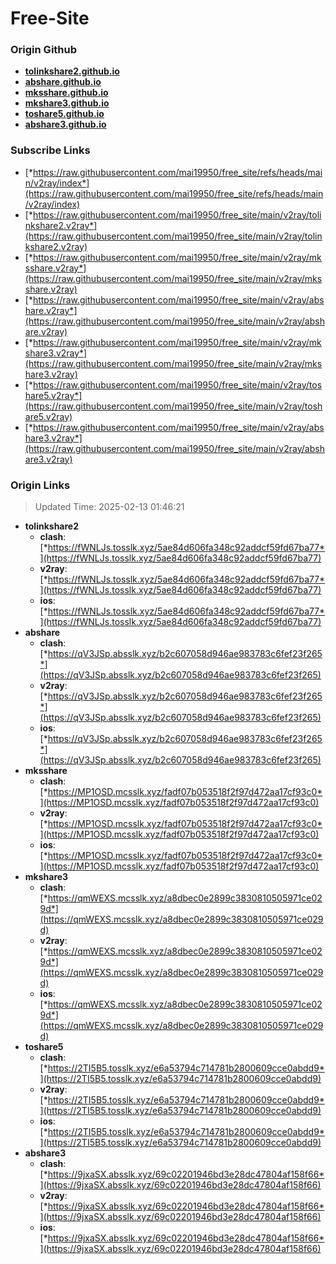 # Free-Site

### Origin Github

- [**tolinkshare2.github.io**](https://github.com/tolinkshare2/tolinkshare2.github.io)
- [**abshare.github.io**](https://github.com/abshare/abshare.github.io)
- [**mksshare.github.io**](https://github.com/mksshare/mksshare.github.io)
- [**mkshare3.github.io**](https://github.com/mkshare3/mkshare3.github.io)
- [**toshare5.github.io**](https://github.com/toshare5/toshare5.github.io)
- [**abshare3.github.io**](https://github.com/abshare3/abshare3.github.io)

### Subscribe Links

- [*https://raw.githubusercontent.com/mai19950/free_site/refs/heads/main/v2ray/index*](https://raw.githubusercontent.com/mai19950/free_site/refs/heads/main/v2ray/index)
- [*https://raw.githubusercontent.com/mai19950/free_site/main/v2ray/tolinkshare2.v2ray*](https://raw.githubusercontent.com/mai19950/free_site/main/v2ray/tolinkshare2.v2ray)
- [*https://raw.githubusercontent.com/mai19950/free_site/main/v2ray/mksshare.v2ray*](https://raw.githubusercontent.com/mai19950/free_site/main/v2ray/mksshare.v2ray)
- [*https://raw.githubusercontent.com/mai19950/free_site/main/v2ray/abshare.v2ray*](https://raw.githubusercontent.com/mai19950/free_site/main/v2ray/abshare.v2ray)
- [*https://raw.githubusercontent.com/mai19950/free_site/main/v2ray/mkshare3.v2ray*](https://raw.githubusercontent.com/mai19950/free_site/main/v2ray/mkshare3.v2ray)
- [*https://raw.githubusercontent.com/mai19950/free_site/main/v2ray/toshare5.v2ray*](https://raw.githubusercontent.com/mai19950/free_site/main/v2ray/toshare5.v2ray)
- [*https://raw.githubusercontent.com/mai19950/free_site/main/v2ray/abshare3.v2ray*](https://raw.githubusercontent.com/mai19950/free_site/main/v2ray/abshare3.v2ray)

### Origin Links

> Updated Time: 2025-02-13 01:46:21

- **tolinkshare2**
  - **clash**: [*https://fWNLJs.tosslk.xyz/5ae84d606fa348c92addcf59fd67ba77*](https://fWNLJs.tosslk.xyz/5ae84d606fa348c92addcf59fd67ba77)
  - **v2ray**: [*https://fWNLJs.tosslk.xyz/5ae84d606fa348c92addcf59fd67ba77*](https://fWNLJs.tosslk.xyz/5ae84d606fa348c92addcf59fd67ba77)
  - **ios**: [*https://fWNLJs.tosslk.xyz/5ae84d606fa348c92addcf59fd67ba77*](https://fWNLJs.tosslk.xyz/5ae84d606fa348c92addcf59fd67ba77)
- **abshare**
  - **clash**: [*https://qV3JSp.absslk.xyz/b2c607058d946ae983783c6fef23f265*](https://qV3JSp.absslk.xyz/b2c607058d946ae983783c6fef23f265)
  - **v2ray**: [*https://qV3JSp.absslk.xyz/b2c607058d946ae983783c6fef23f265*](https://qV3JSp.absslk.xyz/b2c607058d946ae983783c6fef23f265)
  - **ios**: [*https://qV3JSp.absslk.xyz/b2c607058d946ae983783c6fef23f265*](https://qV3JSp.absslk.xyz/b2c607058d946ae983783c6fef23f265)
- **mksshare**
  - **clash**: [*https://MP1OSD.mcsslk.xyz/fadf07b053518f2f97d472aa17cf93c0*](https://MP1OSD.mcsslk.xyz/fadf07b053518f2f97d472aa17cf93c0)
  - **v2ray**: [*https://MP1OSD.mcsslk.xyz/fadf07b053518f2f97d472aa17cf93c0*](https://MP1OSD.mcsslk.xyz/fadf07b053518f2f97d472aa17cf93c0)
  - **ios**: [*https://MP1OSD.mcsslk.xyz/fadf07b053518f2f97d472aa17cf93c0*](https://MP1OSD.mcsslk.xyz/fadf07b053518f2f97d472aa17cf93c0)
- **mkshare3**
  - **clash**: [*https://qmWEXS.mcsslk.xyz/a8dbec0e2899c3830810505971ce029d*](https://qmWEXS.mcsslk.xyz/a8dbec0e2899c3830810505971ce029d)
  - **v2ray**: [*https://qmWEXS.mcsslk.xyz/a8dbec0e2899c3830810505971ce029d*](https://qmWEXS.mcsslk.xyz/a8dbec0e2899c3830810505971ce029d)
  - **ios**: [*https://qmWEXS.mcsslk.xyz/a8dbec0e2899c3830810505971ce029d*](https://qmWEXS.mcsslk.xyz/a8dbec0e2899c3830810505971ce029d)
- **toshare5**
  - **clash**: [*https://2TI5B5.tosslk.xyz/e6a53794c714781b2800609cce0abdd9*](https://2TI5B5.tosslk.xyz/e6a53794c714781b2800609cce0abdd9)
  - **v2ray**: [*https://2TI5B5.tosslk.xyz/e6a53794c714781b2800609cce0abdd9*](https://2TI5B5.tosslk.xyz/e6a53794c714781b2800609cce0abdd9)
  - **ios**: [*https://2TI5B5.tosslk.xyz/e6a53794c714781b2800609cce0abdd9*](https://2TI5B5.tosslk.xyz/e6a53794c714781b2800609cce0abdd9)
- **abshare3**
  - **clash**: [*https://9jxaSX.absslk.xyz/69c02201946bd3e28dc47804af158f66*](https://9jxaSX.absslk.xyz/69c02201946bd3e28dc47804af158f66)
  - **v2ray**: [*https://9jxaSX.absslk.xyz/69c02201946bd3e28dc47804af158f66*](https://9jxaSX.absslk.xyz/69c02201946bd3e28dc47804af158f66)
  - **ios**: [*https://9jxaSX.absslk.xyz/69c02201946bd3e28dc47804af158f66*](https://9jxaSX.absslk.xyz/69c02201946bd3e28dc47804af158f66)
